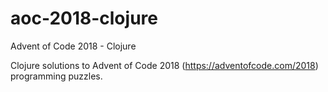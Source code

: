# aoc-2018-clojure
Advent of Code 2018 - Clojure

Clojure solutions to Advent of Code 2018 (https://adventofcode.com/2018) programming puzzles.
